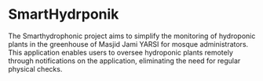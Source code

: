 # SmartHydrponik
The Smarthydrophonic project aims to simplify the monitoring of hydroponic plants in the greenhouse of Masjid Jami YARSI for 
mosque administrators. This application enables users to oversee hydroponic plants remotely through notifications on the 
application, eliminating the need for regular physical checks.
